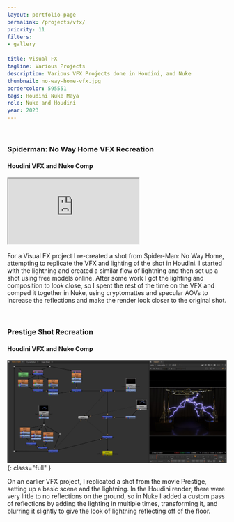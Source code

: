 ```yaml
---
layout: portfolio-page
permalink: /projects/vfx/
priority: 11
filters:
- gallery

title: Visual FX
tagline: Various Projects
description: Various VFX Projects done in Houdini, and Nuke
thumbnail: no-way-home-vfx.jpg
bordercolor: 595551
tags: Houdini Nuke Maya 
role: Nuke and Houdini
year: 2023
---
```


<br>

### Spiderman: No Way Home VFX Recreation
#### Houdini VFX and Nuke Comp
<iframe class="full aspect16-9" src="https://www.youtube.com/embed/I4qBPPt2_6M?autoplay=1&mute=1&loop=1&list=PLRNKKzTiLuHTs8TA5Axug4cdoWctY6-OQ" allowfullscreen></iframe>

For a Visual FX project I re-created a shot from Spider-Man: No Way Home, attempting to replicate the VFX and lighting of the shot in Houdini. I started with the lightning and created a similar flow of lightning and then set up a shot using free models online. After some work I got the lighting and composition to look close, so I spent the rest of the time on the VFX and comped it together in Nuke, using cryptomattes and specular AOVs to increase the reflections and make the render look closer to the original shot.

<br>

### Prestige Shot Recreation
#### Houdini VFX and Nuke Comp
![](nuke-prestige-comp.jpg){: class="full" }

On an earlier VFX project, I replicated a shot from the movie Prestige, setting up a basic scene and the lightning. In the Houdini render, there were very little to no reflections on the ground, so in Nuke I added a custom pass of reflections by adding the lighting in multiple times, transforming it, and blurring it slightly to give the look of lightning reflecting off of the floor.
